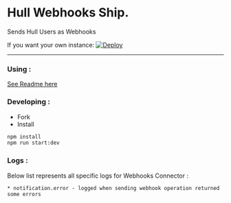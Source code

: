 # Hull Webhooks Ship.
Sends Hull Users as Webhooks

If you want your own instance: [![Deploy](https://www.herokucdn.com/deploy/button.png)](https://heroku.com/deploy?template=https://github.com/hull-ships/hull-outgoing-webhooks)

---

### Using :

[See Readme here](https://dashboard.hullapp.io/readme?url=https://hull-outgoing-webhooks.herokuapp.com)

### Developing :

- Fork
- Install

```sh
npm install
npm run start:dev
```

### Logs :

  Below list represents all specific logs for Webhooks Connector :

    * notification.error - logged when sending webhook operation returned some errors
